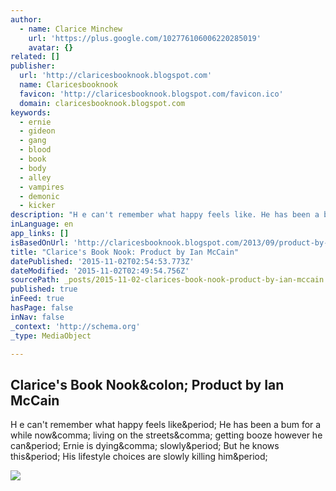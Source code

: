 ```yaml
---
author:
  - name: Clarice Minchew
    url: 'https://plus.google.com/102776106006220285019'
    avatar: {}
related: []
publisher:
  url: 'http://claricesbooknook.blogspot.com'
  name: Claricesbooknook
  favicon: 'http://claricesbooknook.blogspot.com/favicon.ico'
  domain: claricesbooknook.blogspot.com
keywords:
  - ernie
  - gideon
  - gang
  - blood
  - book
  - body
  - alley
  - vampires
  - demonic
  - kicker
description: "H e can't remember what happy feels like. He has been a bum for a while now, living on the streets, getting booze however he can. Ernie is dying, slowly. But he knows this. His lifestyle choices are slowly killing him."
inLanguage: en
app_links: []
isBasedOnUrl: 'http://claricesbooknook.blogspot.com/2013/09/product-by-ian-mccain.html'
title: "Clarice's Book Nook: Product by Ian McCain"
datePublished: '2015-11-02T02:54:53.773Z'
dateModified: '2015-11-02T02:49:54.756Z'
sourcePath: _posts/2015-11-02-clarices-book-nook-product-by-ian-mccain.md
published: true
inFeed: true
hasPage: false
inNav: false
_context: 'http://schema.org'
_type: MediaObject

---
```

<article style=""><h1>Clarice's Book Nook&amp;colon; Product by Ian McCain</h1><p>H e can't remember what happy feels like&amp;period; He has been a bum for a while now&amp;comma; living on the streets&amp;comma; getting booze however he can&amp;period; Ernie is dying&amp;comma; slowly&amp;period; But he knows this&amp;period; His lifestyle choices are slowly killing him&amp;period;</p><img src="http://ecx.images-amazon.com/images/I/41Ah9J6HxFL._BO2,204,203,200_PIsitb-sticker-arrow-click,TopRight,35,-76_AA278_PIkin4,BottomRight,-69,22_AA300_SH20_OU01_.jpg" /></article>
